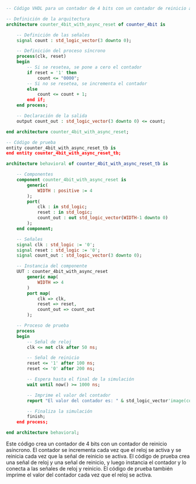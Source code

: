 ```vhdl
-- Código VHDL para un contador de 4 bits con un contador de reinicio asíncrono

-- Definición de la arquitectura
architecture counter_4bit_with_async_reset of counter_4bit is

    -- Definición de las señales
    signal count : std_logic_vector(3 downto 0);

    -- Definición del proceso síncrono
    process(clk, reset)
    begin
        -- Si se resetea, se pone a cero el contador
        if reset = '1' then
            count <= "0000";
        -- Si no se resetea, se incrementa el contador
        else
            count <= count + 1;
        end if;
    end process;

    -- Declaración de la salida
    output count_out : std_logic_vector(3 downto 0) <= count;

end architecture counter_4bit_with_async_reset;

-- Código de prueba
entity counter_4bit_with_async_reset_tb is
end entity counter_4bit_with_async_reset_tb;

architecture behavioral of counter_4bit_with_async_reset_tb is

    -- Componentes
    component counter_4bit_with_async_reset is
        generic(
            WIDTH : positive := 4
        );
        port(
            clk : in std_logic;
            reset : in std_logic;
            count_out : out std_logic_vector(WIDTH-1 downto 0)
        );
    end component;

    -- Señales
    signal clk : std_logic := '0';
    signal reset : std_logic := '0';
    signal count_out : std_logic_vector(3 downto 0);

    -- Instancia del componente
    UUT : counter_4bit_with_async_reset
        generic map(
            WIDTH => 4
        )
        port map(
            clk => clk,
            reset => reset,
            count_out => count_out
        );

    -- Proceso de prueba
    process
    begin
        -- Señal de reloj
        clk <= not clk after 50 ns;

        -- Señal de reinicio
        reset <= '1' after 100 ns;
        reset <= '0' after 200 ns;

        -- Espera hasta el final de la simulación
        wait until now() >= 1000 ns;

        -- Imprime el valor del contador
        report "El valor del contador es: " & std_logic_vector'image(count_out);

        -- Finaliza la simulación
        finish;
    end process;

end architecture behavioral;
```

Este código crea un contador de 4 bits con un contador de reinicio asíncrono. El contador se incrementa cada vez que el reloj se activa y se reinicia cada vez que la señal de reinicio se activa. El código de prueba crea una señal de reloj y una señal de reinicio, y luego instancia el contador y lo conecta a las señales de reloj y reinicio. El código de prueba también imprime el valor del contador cada vez que el reloj se activa.